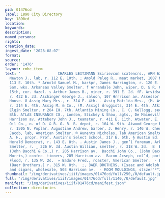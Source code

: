 ```yaml
---
pid: 01476cd
label: 1890 City Directory
key: 1890cd
location: 
keywords: 
description: 
named_persons: 
rights: 
creation_date: 
ingest_date: '2023-08-07'
format: 
source: 
order: '1476'
layout: cmhc_item
text: '                 CHARLES LEITZMANN Ssirievcon scatencrs., ARN 63 BAE  Arnold
  Newton J., lab, r. 112 E. 10th. ; Amold Peleg R., meat market, 1007 N. Poplar, r.
  113 E. 10th. * Arnold Samuel M., barkpr, James Harrington, r. 120 E. 11th. fF Aronson
  Sam, wks. Arkansas Valley Smelter. f Arrandale John, wiper, D. & R. G. R. R., r.
  15th, cor. Hazel. s Arthur James B., miner, r. 391 E. 2d. fF. Arvidson August, engineer,
  r. 422 E. 3d. Aschinger George J., saloon, 107 Hrrrison av. Assessor’s Office, Court
  House. 8 Assig Mary Mrs., r. 314 E. 4th. - Assig Matilda Mrs., (M. Assig & Co.)
  r. 314 E. 4th. Assig M. & Co., (M. Assig) druggists, 314 E. 4th. Atkin Walter, lab,
  Elgin Smelter, r 204 EH. 7th. Atlantis Mining Co., C. C. Kellogg, sec’y, 6 Quincy
  Blk. ATLAS INSURANCE CO., London, Stickey & Shaw, agts., De Maineville Blk, 600
  Harrison av. Attebery John J., teamster, r. 411 E. 11th. Atwater, E. C., agt, Continental
  Oil Co., n. of D. & R. G. R. R. depot, r. 104 W. 9th. Atwood George B., car repairer,
  r. 1505 N. Poplar. Augustine Andrew, barber, J. Henry, r. 146 W. Chestnut. Auist
  Jacob, lab, American Smelter. ® Aunents Nicholas, lab American Smelter. - Austin
  A. H., propr. Prof. Austin’s Select School, 217 E. 6th. § Austin Ed. C., printer,
  Herald Democrat, r. 143 E. 8th. . Austin James J., gen’1 foreman, Arkansas Valley
  Smelter, r. _ 326 W. 3d. Austin Willian, smelter, r. 318 W. 2d.  B  Bacchi John
  (John Bacchi & Co.,) r. 205 Harrison av.  Bacchi John Co., (John Bacchi and Martin
  Morris,) confec- tioners, 205 Harrison av.  Bacon Jcseph, col’d, porter, Riley &
  Flood, r. 135 W. 2d.  » Badore Fred., roaster, American Smelter.  - Baer Adolph,
  (Baer Brothers.) r. 315 W. 8th.  ;, BAER BROTHERS, (Isaac and Adolph Baer,) liquors
  and cigars, wholesale, 503 Harrison av.  - ROOM MOULDINGS, stszer"*"J, J. QUINN    '
thumbnail: "/img/derivatives/iiif/images/01476cd/full/250,/0/default.jpg"
full: "/img/derivatives/iiif/images/01476cd/full/1140,/0/default.jpg"
manifest: "/img/derivatives/iiif/01476cd/manifest.json"
collection: directories
---
```

